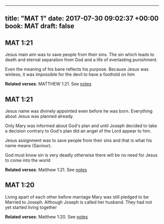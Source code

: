 
---
title: "MAT 1"
date: 2017-07-30 09:02:37 +00:00
book: MAT
draft: false
---

## MAT 1:21

Jesus main aim was to save people from their sins. The sin which leads to death and eternal separation from God and a life of everlasting punishment.

Even the meaning of his bane reflects his purpose. Because Jesus was winless, it was impossible for the devil to have a foothold on him

**Related verses**: MATTHEW 1:21. See [notes](https://my.bible.com/notes/2690640629843354589)


## MAT 1:21

Jesus name was divinely appointed even before he was born. Everything about Jesus was planned already. 

Only Mary was informed about God's plan and until Joseph decided to take a decision contrary to God's plan did an angel of the Lord appear to him.

Jesus assignment was to save people from their sins and that is what his name means (Saviour). 

God must know sin is very deadly otherwise there will be no need for Jesus to come into the world

**Related verses**: Matthew 1:21. See [notes](https://my.bible.com/notes/2487234224164954509)


## MAT 1:20

Living apart of each other before marriage
Mary was still pledged to be Married to Joseph. Although Joseph is called her husband. They had not yet started living together

**Related verses**: Matthew 1:20. See [notes](https://my.bible.com/notes/2487232374242009477)

